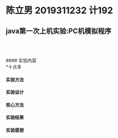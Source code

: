 # 陈立男 2019311232 计192 

## java第一次上机实验:PC机模拟程序 
<br>
<br>
<br>
#### 实验内容
<br>
*十点多

#### 实验方法
#### 实验设计
#### 核心方法
#### 实验结果
#### 实验感想
